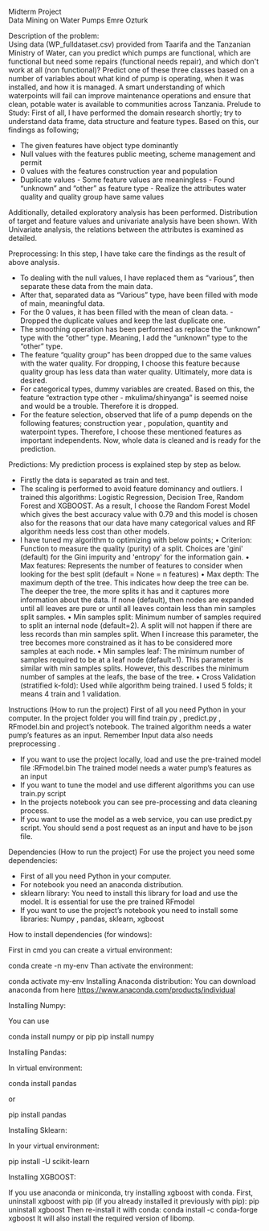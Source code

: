Midterm Project  
Data Mining on Water Pumps 
Emre Ozturk 
 
Description of the problem:  
Using data (WP_fulldataset.csv) provided from Taarifa and the Tanzanian Ministry of Water, can you predict which pumps are functional, which are functional but need some repairs (functional needs repair), and which don't work at all (non functional)? Predict one of these three classes based on a number of variables about what kind of pump is operating, when it was installed, and how it is managed. A smart understanding of which waterpoints will fail can improve maintenance operations and ensure that clean, potable water is available to communities across Tanzania. 
Prelude to Study: 
First of all, I have performed the domain research shortly; try to understand data frame, data structure and feature types. Based on this, our findings as following; 
- The given features have object type dominantly 
- Null values with the features public meeting, scheme management and permit 
- 0 values with the features construction year and population 
- Duplicate values - Some feature values are meaningless - Found “unknown” and  “other” as feature type - Realize the attributes water quality and quality group have same values 
 
Additionally, detailed exploratory analysis has been performed. Distribution of target and feature values and univariate analysis have been shown. With Univariate analysis, the relations between the attributes is examined as detailed. 
 
Preprocessing: 
In this step, I have take care the findings as the result of above analysis. 
- To dealing with the null values, I have replaced them as “various”, then separate these data from the main data.  
- After that, separated data as “Various” type, have been filled with mode of main, meaningful data. 
- For the 0 values, it has been filled with the mean of clean data. - Dropped the duplicate values and keep the last duplicate one. 
- The smoothing operation has been performed as replace the “unknown” type with the “other” type. Meaning, I add the “unknown” type to the “other” type. 
- The feature “quality group” has been dropped due to the same values with the water quality. For dropping, I choose this feature because quality group has less data than water quality. Ultimately, more data is desired. 
- For categorical types, dummy variables are created. Based on this, the feature “extraction type other - mkulima/shinyanga” is seemed noise and would be a trouble. Therefore it is dropped. 
- For the feature selection, observed that life of a pump depends on the following features; construction year , population, quantity and waterpoint types. Therefore, I choose these mentioned features as important independents. 
Now, whole data is cleaned and is ready for the prediction.  
 
Predictions: 
My prediction process is explained step by step as below. 
- Firstly the data is separated as train and test. 
- The scaling is performed to avoid feature dominancy and outliers. I trained this algorithms: Logistic Regression, Decision Tree, Random Forest and XGBOOST. As a result, I choose the Random Forest Model which gives the best accuracy value with 0.79 and this model is chosen also for the reasons that our data have many categorical values and RF algorithm needs less cost than other models. 
- I have tuned my algorithm to optimizing with below points; 
• Criterion:  Function to measure the quality (purity) of a split. Choices are 'gini' (default) for the Gini impurity and 'entropy' for the information gain. 
• Max features: Represents the number of features to consider when looking for the best split (default = None = n features) 
• Max depth: The maximum depth of the tree. This indicates how deep the tree can be. The deeper the tree, the more splits it has and it captures more information about the data. If none (default), then nodes are expanded until all leaves are pure or until all leaves contain less than min samples split samples. 
• Min samples split: Minimum number of samples required to split an internal node (default=2). A split will not happen if there are less records than min samples split. When I increase this parameter, the tree becomes more constrained as it has to be considered more samples at each node. 
• Min samples leaf: The minimum number of samples required to be at a leaf node (default=1). This parameter is similar with min samples splits. However, this describes the minimum number of samples at the leafs, the base of the tree. 
• Cross Validation (stratified k-fold): Used while algorithm being trained. I used 5 folds; it means 4 train and 1 validation. 
 
Instructions (How to run the project)
First of all you need Python in your computer.
In the project folder you will find train.py , predict.py , RFmodel.bin and project’s notebook.
The trained algorithm needs a water pump’s features as an input. Remember Input data also needs preprocessing .
-	If you want to use the project locally, load and use the pre-trained model file :RFmodel.bin
The trained model needs a water pump’s features as an input
-	If you want to tune the model and use different algorithms you can use train.py script
-	In the projects notebook you can see pre-processing and data cleaning process.
-	If you want to use the model as a web service, you can use predict.py script. You should send a post request as an input and have to be json file.    

Dependencies   (How to run the project)
For use the project you need some dependencies:
- First of all you need Python in your computer.
- For notebook you need an anaconda distribution.
- sklearn library: You need to install this library for load and use the model. It is essential for use the pre trained RFmodel
- If you want to use the project’s notebook  you need to install some libraries:
Numpy , pandas, sklearn, xgboost

How to install dependencies (for windows):

First in cmd you can create a virtual environment:

conda create -n my-env
Than activate the environment:

conda activate my-env
Installing Anaconda distribution: You can download anaconda from here https://www.anaconda.com/products/individual

Installing Numpy:

You can use 

conda install numpy
or pip 
pip install numpy

Installing Pandas:

In virtual environment:

conda install pandas

or

pip install pandas

Installing Sklearn:

In your virtual environment:

pip install -U scikit-learn


Installing XGBOOST:

If you use anaconda or miniconda, try installing xgboost with conda.
First, uninstall xgboost with pip (if you already installed it previously with pip):
pip uninstall xgboost
Then re-install it with conda:
conda install -c conda-forge xgboost
It will also install the required version of libomp.











